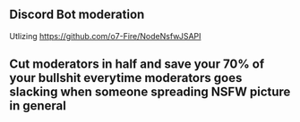 ## Discord Bot moderation
Utlizing https://github.com/o7-Fire/NodeNsfwJSAPI 

## Cut moderators in half and save your 70% of your bullshit everytime moderators goes slacking when someone spreading NSFW picture in general